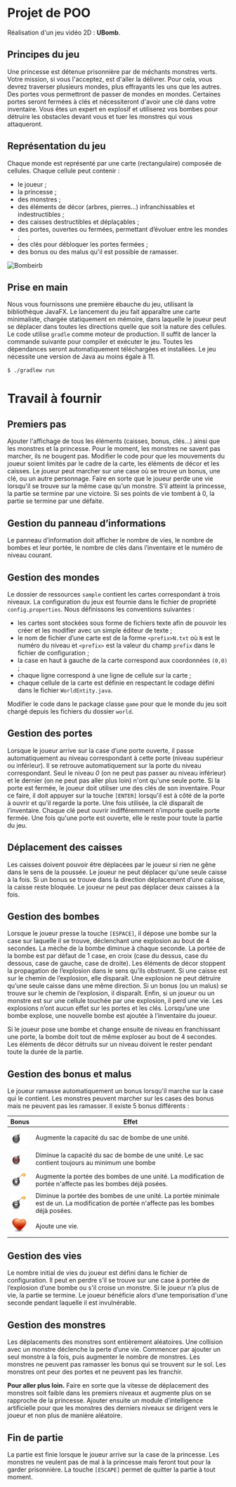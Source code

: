 <link rel="stylesheet" href="readme.css">


# Projet de POO

Réalisation d'un jeu vidéo 2D : **UBomb**.


## Principes du jeu

Une princesse est détenue prisonnière par de méchants monstres verts. Votre mission, si vous l'acceptez, est d'aller la délivrer. Pour cela, vous devrez traverser plusieurs mondes, plus effrayants les uns que les autres. Des portes vous permettront de passer de mondes en mondes. Certaines portes seront fermées à clés et nécessiteront d'avoir une clé dans votre inventaire. Vous êtes un expert en explosif et utiliserez vos bombes pour détruire les obstacles devant vous et tuer les monstres qui vous attaqueront.


## Représentation du jeu

Chaque monde est représenté par une carte (rectangulaire) composée de cellules. Chaque cellule peut contenir :

-   le joueur ;
-   la princesse ;
-   des monstres ;
-   des éléments de décor (arbres, pierres...) infranchissables et
    indestructibles ;
-   des caisses destructibles et déplaçables ; 
-   des portes, ouvertes ou fermées, permettant d’évoluer entre les
    mondes ;
-   des clés pour débloquer les portes fermées ;
-   des bonus ou des malus qu'il est possible de ramasser.

![Bombeirb](img/ubomb.png)

## Prise en main

Nous vous fournissons une première ébauche du jeu, utilisant la bibliothèque JavaFX. Le lancement du jeu
fait apparaître une carte minimaliste, chargée statiquement en mémoire, dans laquelle le joueur peut se déplacer dans toutes les directions quelle que soit la nature des cellules. Le code utilise `gradle` comme moteur de production. Il suffit de lancer la commande suivante pour compiler et exécuter le jeu. Toutes les dépendances seront automatiquement téléchargées et installées. Le jeu nécessite une version de Java au moins égale à 11.

    $ ./gradlew run


Travail à fournir
=================



## Premiers pas

Ajouter l'affichage de tous les éléments (caisses, bonus, clés...) ainsi que les monstres et la princesse. Pour le moment, les monstres ne savent pas marcher, ils ne bougent pas. Modifier le code pour que les mouvements du joueur soient limités par le cadre de la carte, les éléments de décor et les caisses. 
Le joueur peut marcher sur une case où se trouve un bonus, une clé, ou un autre personnage. Faire en sorte que le joueur perde une vie lorsqu'il se trouve sur la même case qu'un monstre.
S’il atteint la princesse, la partie se termine par une victoire.
Si ses points de vie tombent à 0, la partie se termine par une défaite.

## Gestion du panneau d’informations

Le panneau d’information doit afficher le nombre de vies, le nombre de bombes et leur portée, le nombre de clés dans l’inventaire et le numéro de niveau courant.

## Gestion des mondes

Le dossier de ressources `sample` contient les cartes correspondant à trois niveaux. La configuration du jeux est fournie dans le fichier de propriété `config.properties`. Nous définissons les conventions suivantes :

-   les cartes sont stockées sous forme de fichiers texte afin de
    pouvoir les créer et les modifier avec un simple éditeur de texte ;
-   le nom de fichier d’une carte est de la forme `<prefix>N.txt` où `N` est le
    numéro du niveau et `<prefix>` est la valeur du champ `prefix` dans le fichier de configuration ;
-   la case en haut à gauche de la carte correspond aux coordonnées
    `(0,0)` ;
-   chaque ligne correspond à une ligne de cellule sur la carte ; 
-   chaque cellule de la carte est définie en respectant le codage
défini dans le fichier `WorldEntity.java`.

Modifier le code dans le package classe `game` pour que le monde du jeu soit chargé depuis les fichiers du dossier `world`.

## Gestion des portes

Lorsque le joueur arrive sur la case d’une porte ouverte, il passe
automatiquement au niveau correspondant à cette porte (niveau supérieur
ou inférieur). Il se retrouve automatiquement sur la porte du niveau
correspondant. Seul le niveau *0* (on ne peut pas passer au niveau inférieur) et le dernier (on ne peut pas aller plus loin) n'ont qu'une seule porte.  Si la porte est fermée, le joueur doit utiliser une des
clés de son inventaire. Pour ce faire, il doit appuyer sur la touche `[ENTER]` lorsqu'il est à côté de la porte à ouvrir et qu'il regarde la porte. Une fois utilisée, la clé disparaît de
l’inventaire. Chaque clé peut ouvrir indifféremment n’importe quelle
porte fermée. Une fois qu'une porte est ouverte, elle le reste pour toute la partie du jeu.

## Déplacement des caisses

 Les caisses doivent pouvoir être déplacées par le joueur si rien ne gêne dans le sens de la poussée. Le joueur ne peut déplacer qu'une seule caisse à la fois. Si un bonus se trouve dans la direction déplacement d’une caisse, la caisse reste bloquée. Le joueur ne peut pas déplacer deux caisses à la fois. 


## Gestion des bombes

Lorsque le joueur presse la touche `[ESPACE]`, il dépose une bombe sur
la case sur laquelle il se trouve, déclenchant une explosion au bout de
4 secondes. La mèche de la bombe diminue à chaque seconde. La portée de
la bombe est par défaut de 1 case, en croix (case du dessus, case du
dessous, case de gauche, case de droite). Les éléments de décor stoppent
la propagation de l’explosion dans le sens qu’ils obstruent. Si une caisse est sur le chemin de l’explosion, elle
disparaît. Une explosion ne peut
détruire qu’une seule caisse dans une même direction. Si un bonus (ou un malus) se trouve sur le chemin de l’explosion, il disparaît. 
Enfin, si un joueur ou un monstre est sur une cellule touchée par une explosion, il
perd une vie. Les explosions n’ont aucun effet sur les portes et les
clés. Lorsqu’une une bombe explose, une nouvelle bombe est ajoutée à
l’inventaire du joueur. 

Si le joueur pose une bombe et change ensuite de niveau en franchissant une porte, la bombe doit tout de même exploser au bout de 4 secondes. Les éléments de décor détruits sur un niveau doivent le rester pendant toute la durée de la partie.


## Gestion des bonus et malus

Le joueur ramasse automatiquement un bonus lorsqu'il marche sur la case qui le contient. Les monstres peuvent marcher sur les cases des bonus mais ne peuvent pas les ramasser. Il existe 5 bonus différents :

Bonus | Effet
--- | --- |
![nb+](src/main/resources/themes/default/images/bonus/bonus_bomb_nb_inc.png) | Augmente la capacité du sac de bombe de une unité. |
![nb-](src/main/resources/themes/default/images/bonus/bonus_bomb_nb_dec.png) | Diminue la capacité du sac de bombe de une unité. Le sac contient toujours au minimum une bombe |
| ![range+](src/main/resources/themes/default/images/bonus/bonus_bomb_range_inc.png) | Augmente la portée des bombes de une unité. La modification de portée n'affecte pas les bombes déjà posées. |
| ![range-](src/main/resources/themes/default/images/bonus/bonus_bomb_range_dec.png) | Diminue la portée des bombes de une unité. La portée minimale est de un. La modification de portée n'affecte pas les bombes déjà posées. |
| ![live](src/main/resources/themes/default/images/heart.png) | Ajoute une vie. |


## Gestion des vies

Le nombre initial de vies du joueur est défini dans le fichier de configuration. Il peut en perdre s’il
se trouve sur une case à portée de l’explosion d’une bombe ou s'il croise un monstre. Si le joueur
n’a plus de vie, la partie se termine. Le joueur bénéficie alors d’une temporisation d'une seconde pendant laquelle il est invulnérable.

## Gestion des monstres

Les déplacements des monstres sont
entièrement aléatoires. Une collision avec un monstre déclenche la perte
d’une vie. Commencer par ajouter un seul monstre à la fois, puis augmenter le
nombre de monstres. Les monstres ne peuvent pas ramasser les bonus qui se trouvent sur le
sol. Les monstres ont peur des portes et ne peuvent pas les franchir.

**Pour aller plus loin.** Faire en sorte que la vitesse de déplacement des monstres soit faible dans les premiers niveaux et augmente plus on se rapproche de la
princesse. Ajouter ensuite un module d’intelligence artificielle pour que les monstres des derniers niveaux se dirigent vers le joueur et non plus de manière aléatoire.

## Fin de partie

La partie est finie lorsque le joueur arrive sur la case de la
princesse. Les monstres ne veulent pas de mal à la princesse mais feront
tout pour la garder prisonnière. La touche `[ESCAPE]` permet de quitter la partie à tout moment.

